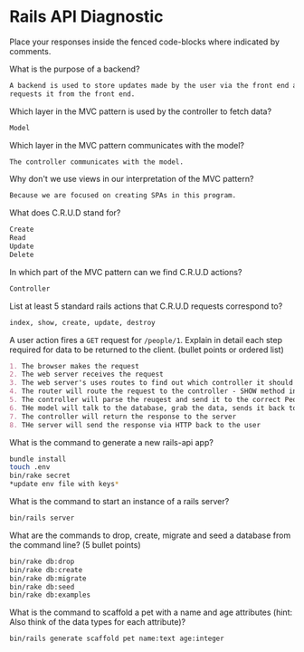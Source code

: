 # Rails API Diagnostic

Place your responses inside the fenced code-blocks where indicated by comments.

What is the purpose of a backend?

```md
A backend is used to store updates made by the user via the front end and to serve up data to the user when she
requests it from the front end.
```

Which layer in the MVC pattern is used by the controller to fetch data?

```md
Model
```

Which layer in the MVC pattern communicates with the model?

```md
The controller communicates with the model.
```

Why don't we use views in our interpretation of the MVC pattern?

```md
Because we are focused on creating SPAs in this program.
```

What does C.R.U.D stand for?

```md
Create
Read
Update
Delete
```

In which part of the MVC pattern can we find C.R.U.D actions?

```md
Controller
```

List at least 5 standard rails actions that C.R.U.D requests correspond to?

```md
index, show, create, update, destroy
```

A user action fires a `GET` request for `/people/1`. Explain in detail each step
required for data to be returned to the client. (bullet points or ordered list)

```md
1. The browser makes the request
2. The web server receives the request
3. The web server's uses routes to find out which controller it should send the request to
4. The router will route the request to the controller - SHOW method in the controller
5. The controller will parse the reuqest and send it to the correct People model
6. THe model will talk to the database, grab the data, sends it back to the controller
7. The controller will return the response to the server
8. THe server will send the response via HTTP back to the user
```

What is the command to generate a new rails-api app?

```bash
bundle install
touch .env
bin/rake secret
*update env file with keys*

```

What is the command to start an instance of a rails server?

```bash
bin/rails server
```

What are the commands to drop, create, migrate and seed a database from the command
line? (5 bullet points)

```bash
bin/rake db:drop
bin/rake db:create
bin/rake db:migrate
bin/rake db:seed
bin/rake db:examples
```

What is the command to scaffold a pet with a name and age attributes (hint:
Also think of the data types for each attribute)?

```bash
bin/rails generate scaffold pet name:text age:integer
```
